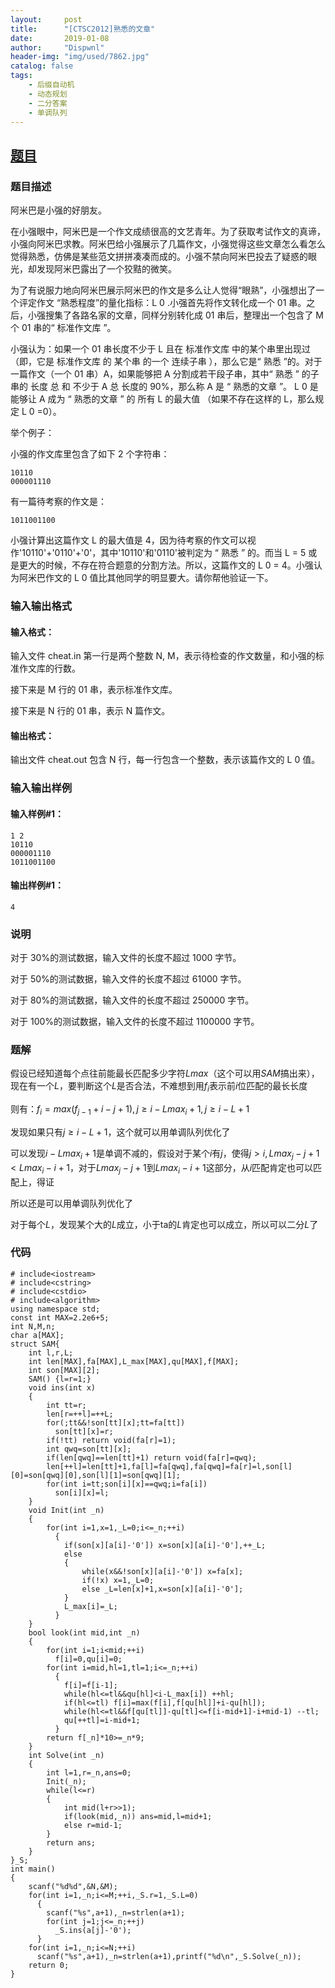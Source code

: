 ```yaml
---
layout:     post
title:      "[CTSC2012]熟悉的文章"
date:       2019-01-08
author:     "Dispwnl"
header-img: "img/used/7862.jpg"
catalog: false
tags:
    - 后缀自动机
    - 动态规划
    - 二分答案
    - 单调队列
---
```

## [题目](https://www.luogu.org/problemnew/show/P4022)
### 题目描述
阿米巴是小强的好朋友。

在小强眼中，阿米巴是一个作文成绩很高的文艺青年。为了获取考试作文的真谛，小强向阿米巴求教。阿米巴给小强展示了几篇作文，小强觉得这些文章怎么看怎么觉得熟悉，仿佛是某些范文拼拼凑凑而成的。小强不禁向阿米巴投去了疑惑的眼光，却发现阿米巴露出了一个狡黠的微笑。

为了有说服力地向阿米巴展示阿米巴的作文是多么让人觉得“眼熟”，小强想出了一个评定作文 “熟悉程度”的量化指标：L 0 .小强首先将作文转化成一个 01 串。之后，小强搜集了各路名家的文章，同样分别转化成 01 串后，整理出一个包含了 M 个 01 串的“ 标准作文库 ”。

小强认为：如果一个 01 串长度不少于 L 且在 标准作文库 中的某个串里出现过（即，它是 标准作文库 的 某个串 的一个 连续子串 ），那么它是“ 熟悉 ”的。对于一篇作文（一个 01 串）A，如果能够把 A 分割成若干段子串，其中“ 熟悉 ” 的子串的 长度 总 和 不少于 A 总 长度的 90%，那么称 A 是 “ 熟悉的文章 ”。 L 0 是 能够让 A 成为 “ 熟悉的文章 ” 的 所有 L 的最大值 （如果不存在这样的 L，那么规定 L 0 =0）。

举个例子：

小强的作文库里包含了如下 2 个字符串：
```plain
10110
000001110
```
有一篇待考察的作文是：
```plain
1011001100
```
小强计算出这篇作文 L 的最大值是 4，因为待考察的作文可以视作'10110'+'0110'+'0'，其中'10110'和'0110'被判定为 “ 熟悉 ” 的。而当 L = 5 或是更大的时候，不存在符合题意的分割方法。所以，这篇作文的 L 0 = 4。小强认为阿米巴作文的 L 0 值比其他同学的明显要大。请你帮他验证一下。

### 输入输出格式
#### 输入格式：
输入文件 cheat.in 第一行是两个整数 N, M，表示待检查的作文数量，和小强的标准作文库的行数。

接下来是 M 行的 01 串，表示标准作文库。

接下来是 N 行的 01 串，表示 N 篇作文。

#### 输出格式：
输出文件 cheat.out 包含 N 行，每一行包含一个整数，表示该篇作文的 L 0 值。

### 输入输出样例
#### 输入样例#1： 
```plain
1 2
10110
000001110
1011001100
```
#### 输出样例#1： 
```plain
4
```
### 说明
对于 30%的测试数据，输入文件的长度不超过 1000 字节。

对于 50%的测试数据，输入文件的长度不超过 61000 字节。

对于 80%的测试数据，输入文件的长度不超过 250000 字节。

对于 100%的测试数据，输入文件的长度不超过 1100000 字节。

### 题解
假设已经知道每个点往前能最长匹配多少字符$Lmax$（这个可以用$SAM$搞出来），现在有一个$L$，要判断这个$L$是否合法，不难想到用$f_i$表示前$i$位匹配的最长长度

则有：$f_i=max(f_{j-1}+i-j+1),j\ge i-Lmax_i+1,j\ge i-L+1$

发现如果只有$j\ge i-L+1$，这个就可以用单调队列优化了

可以发现$i-Lmax_i+1$是单调不减的，假设对于某个$i$有$j$，使得$j>i,Lmax_j-j+1< Lmax_i-i+1$，对于$Lmax_j-j+1$到$Lmax_i-i+1$这部分，从$i$匹配肯定也可以匹配上，得证

所以还是可以用单调队列优化了

对于每个$L$，发现某个大的$L$成立，小于ta的$L$肯定也可以成立，所以可以二分$L$了

### 代码
```
# include<iostream>
# include<cstring>
# include<cstdio>
# include<algorithm>
using namespace std;
const int MAX=2.2e6+5;
int N,M,n;
char a[MAX];
struct SAM{
	int l,r,L;
	int len[MAX],fa[MAX],L_max[MAX],qu[MAX],f[MAX];
	int son[MAX][2];
	SAM() {l=r=1;}
	void ins(int x)
	{
		int tt=r;
		len[r=++l]=++L;
		for(;tt&&!son[tt][x];tt=fa[tt])
		  son[tt][x]=r;
		if(!tt) return void(fa[r]=1);
		int qwq=son[tt][x];
		if(len[qwq]==len[tt]+1) return void(fa[r]=qwq);
		len[++l]=len[tt]+1,fa[l]=fa[qwq],fa[qwq]=fa[r]=l,son[l][0]=son[qwq][0],son[l][1]=son[qwq][1];
		for(int i=tt;son[i][x]==qwq;i=fa[i])
		  son[i][x]=l;
	}
	void Init(int _n)
	{
		for(int i=1,x=1,_L=0;i<=_n;++i)
		  {
		  	if(son[x][a[i]-'0']) x=son[x][a[i]-'0'],++_L;
		  	else
		  	{
		  		while(x&&!son[x][a[i]-'0']) x=fa[x];
		  		if(!x) x=1,_L=0;
		  		else _L=len[x]+1,x=son[x][a[i]-'0'];
			}
			L_max[i]=_L;
		  }
	}
	bool look(int mid,int _n)
	{
		for(int i=1;i<mid;++i)
		  f[i]=0,qu[i]=0;
		for(int i=mid,hl=1,tl=1;i<=_n;++i)
		  {
		  	f[i]=f[i-1];
		  	while(hl<=tl&&qu[hl]<i-L_max[i]) ++hl;
		  	if(hl<=tl) f[i]=max(f[i],f[qu[hl]]+i-qu[hl]);
			while(hl<=tl&&f[qu[tl]]-qu[tl]<=f[i-mid+1]-i+mid-1) --tl;
		  	qu[++tl]=i-mid+1;
		  }
		return f[_n]*10>=_n*9;
	}
	int Solve(int _n)
	{
		int l=1,r=_n,ans=0;
		Init(_n);
		while(l<=r)
		{
			int mid(l+r>>1);
			if(look(mid,_n)) ans=mid,l=mid+1;
			else r=mid-1;
		}
		return ans;
	}
}_S;
int main()
{
	scanf("%d%d",&N,&M);
	for(int i=1,_n;i<=M;++i,_S.r=1,_S.L=0)
	  {
	  	scanf("%s",a+1),_n=strlen(a+1);
	  	for(int j=1;j<=_n;++j)
	  	  _S.ins(a[j]-'0');
	  }
	for(int i=1,_n;i<=N;++i)
	  scanf("%s",a+1),_n=strlen(a+1),printf("%d\n",_S.Solve(_n));
	return 0;
}
```
